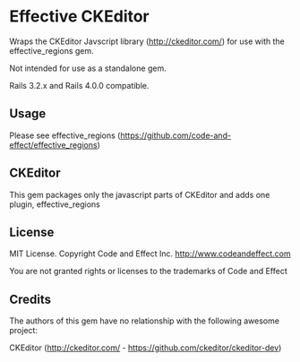# Effective CKEditor

Wraps the CKEditor Javscript library (http://ckeditor.com/) for use with the effective_regions gem.

Not intended for use as a standalone gem.

Rails 3.2.x and Rails 4.0.0 compatible.

## Usage

Please see effective_regions (https://github.com/code-and-effect/effective_regions)

## CKEditor 

This gem packages only the javascript parts of CKEditor and adds one plugin, effective_regions

## License

MIT License.  Copyright Code and Effect Inc. http://www.codeandeffect.com

You are not granted rights or licenses to the trademarks of Code and Effect

## Credits

The authors of this gem have no relationship with the following awesome project:

CKEditor (http://ckeditor.com/ - https://github.com/ckeditor/ckeditor-dev)
